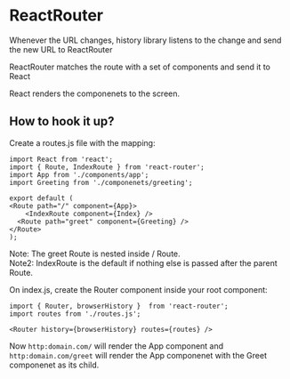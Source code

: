 # ReactRouter
Whenever the URL changes, history library listens to the change and send the new URL to ReactRouter  

ReactRouter matches the route with a set of components and send it to React  

React  renders the componenets to the screen.

## How to hook it up?
Create a routes.js file with the mapping:
```
import React from 'react';
import { Route, IndexRoute } from 'react-router';
import App from './components/app';
import Greeting from './componenets/greeting';

export default (
<Route path="/" component={App}>
	<IndexRoute component={Index} />
  <Route path="greet" component={Greeting} />
</Route>
);
```
Note: The greet Route is nested inside / Route.  
Note2: IndexRoute is the default if nothing else is passed after the parent Route.

On index.js, create the Router component inside your root component:  
```
import { Router, browserHistory }  from 'react-router';
import routes from './routes.js';

<Router history={browserHistory} routes={routes} />
```

Now `http:domain.com/` will render the App component and `http:domain.com/greet` will render the App componenet with the Greet componenet as its child.
